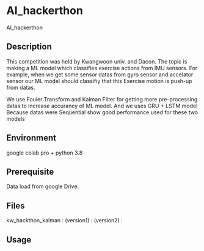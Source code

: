 # AI_hackerthon
AI_hackerthon

## Description
This competition was held by Kwangwoon univ. and Dacon.
The topic is making a ML model which classifies exercise actions from IMU sensors.
For example, when we get some sensor datas from gyro sensor and accelator sensor our ML model should classifiy that this Exercise motion is push-up from datas.

We use Fouier Transform and Kalman Filter for getting more pre-processing datas to increase accurancy of ML model.
And we uses GRU + LSTM model Because datas were Sequential show good performance used for these two models 

## Environment 
google colab pro + python 3.8

## Prerequisite
Data load from google Drive.

## Files
kw_hackthon_kalman :
(version1) : 
(version2) :


## Usage
 
